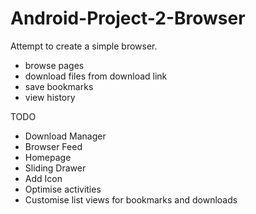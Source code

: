 # Android-Project-2-Browser
Attempt to create a simple browser.
- browse pages
- download files from download link
- save bookmarks 
- view history  


TODO
- Download Manager
- Browser Feed 
- Homepage 
- Sliding Drawer
- Add Icon
- Optimise activities 
- Customise list views for bookmarks and downloads 
